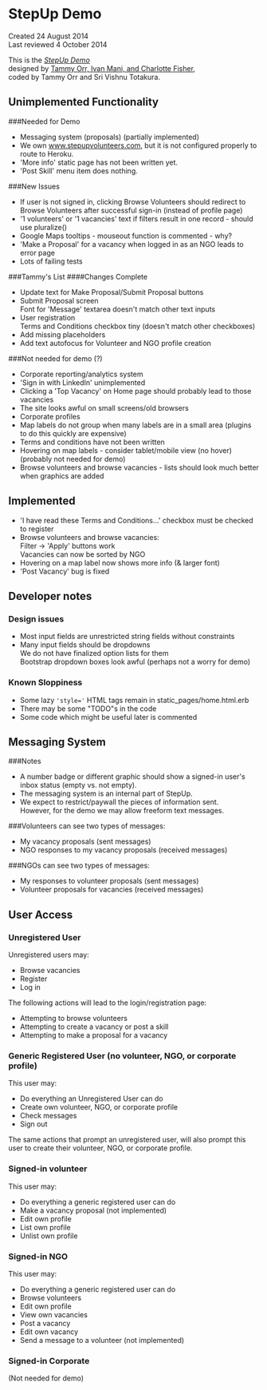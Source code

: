 # StepUp Demo
Created 24 August 2014  
Last reviewed 4 October 2014

This is the [*StepUp Demo*](https://stepup-demo.herokuapp.com)  
  designed by [Tammy Orr, Ivan Mani, and Charlotte Fisher](http://www.endsvchack.com/projects/stepup),  
  coded by Tammy Orr and Sri Vishnu Totakura.

## Unimplemented Functionality
###Needed for Demo

* Messaging system (proposals) (partially implemented)  
* We own www.stepupvolunteers.com, but it is not configured properly to route to Heroku.
* 'More info' static page has not been written yet.  
* 'Post Skill' menu item does nothing.  

###New Issues
* If user is not signed in, clicking Browse Volunteers should redirect to Browse Volunteers after successful sign-in (instead of profile page)
* '1 volunteers' or '1 vacancies' text if filters result in one record - should use pluralize()
* Google Maps tooltips - mouseout function is commented - why?
* 'Make a Proposal' for a vacancy when logged in as an NGO leads to error page
* Lots of failing tests

###Tammy's List
####Changes Complete
* Update text for Make Proposal/Submit Proposal buttons  
* Submit Proposal screen  
  Font for 'Message' textarea doesn't match other text inputs
* User registration  
  Terms and Conditions checkbox tiny (doesn't match other checkboxes)
* Add missing placeholders  
* Add text autofocus for Volunteer and NGO profile creation

###Not needed for demo (?)
* Corporate reporting/analytics system
* 'Sign in with LinkedIn' unimplemented  
* Clicking a 'Top Vacancy' on Home page should probably lead to those vacancies  
* The site looks awful on small screens/old browsers  
* Corporate profiles  
* Map labels do not group when many labels are in a small area (plugins to do this quickly are expensive)  
* Terms and conditions have not been written
* Hovering on map labels - consider tablet/mobile view (no hover) (probably not needed for demo)  
* Browse volunteers and browse vacancies - lists should look much better when graphics are added  

## Implemented
* 'I have read these Terms and Conditions...' checkbox must be checked to register  
* Browse volunteers and browse vacancies:  
  Filter -> 'Apply' buttons work  
  Vacancies can now be sorted by NGO  
* Hovering on a map label now shows more info (& larger font)  
* 'Post Vacancy' bug is fixed  

## Developer notes


### Design issues
* Most input fields are unrestricted string fields without constraints
* Many input fields should be dropdowns  
  We do not have finalized option lists for them  
  Bootstrap dropdown boxes look awful (perhaps not a worry for demo)

### Known Sloppiness  
* Some lazy `'style='` HTML tags remain in static_pages/home.html.erb  
* There may be some "TODO"s in the code  
* Some code which might be useful later is commented  

## Messaging System
###Notes  

* A number badge or different graphic should show a signed-in user's inbox status (empty vs. not empty).  
* The messaging system is an internal part of StepUp.
* We expect to restrict/paywall the pieces of information sent.  
  However, for the demo we may allow freeform text messages.  

###Volunteers can see two types of messages:  

* My vacancy proposals (sent messages)  
* NGO responses to my vacancy proposals (received messages)  

###NGOs can see two types of messages:  

* My responses to volunteer proposals (sent messages)  
* Volunteer proposals for vacancies (received messages)  

## User Access

### Unregistered User
Unregistered users may:  

* Browse vacancies  
* Register  
* Log in  

The following actions will lead to the login/registration page:  

* Attempting to browse volunteers  
* Attempting to create a vacancy or post a skill  
* Attempting to make a proposal for a vacancy

### Generic Registered User (no volunteer, NGO, or corporate profile)  
This user may:  

* Do everything an Unregistered User can do  
* Create own volunteer, NGO, or corporate profile  
* Check messages  
* Sign out  

The same actions that prompt an unregistered user, will also prompt this user to create their volunteer, NGO, or corporate profile.

### Signed-in volunteer
This user may:  

* Do everything a generic registered user can do
* Make a vacancy proposal (not implemented)  
* Edit own profile  
* List own profile  
* Unlist own profile  

### Signed-in NGO
This user may:  

* Do everything a generic registered user can do
* Browse volunteers  
* Edit own profile  
* View own vacancies  
* Post a vacancy  
* Edit own vacancy  
* Send a message to a volunteer (not implemented)  

### Signed-in Corporate
(Not needed for demo)
